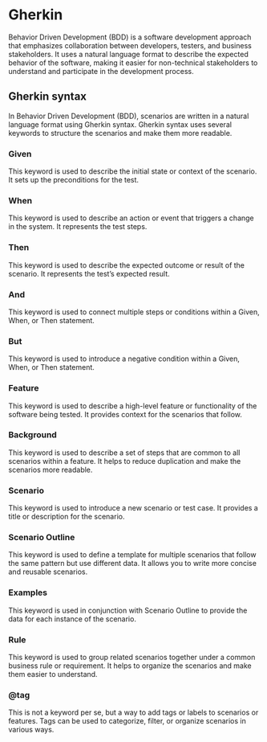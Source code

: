 # Gherkin

Behavior Driven Development (BDD) is a software development approach that emphasizes collaboration between developers,
testers, and business stakeholders. It uses a natural language format to describe the expected behavior of the software,
making it easier for non-technical stakeholders to understand and participate in the development process.

## Gherkin syntax

In Behavior Driven Development (BDD), scenarios are written in a natural language format using Gherkin syntax. Gherkin
syntax uses several keywords to structure the scenarios and make them more readable.

### Given

This keyword is used to describe the initial state or context of the scenario. It sets up the preconditions for the
test.

### When

This keyword is used to describe an action or event that triggers a change in the system. It represents the test steps.

### Then

This keyword is used to describe the expected outcome or result of the scenario. It represents the test’s expected
result.

### And

This keyword is used to connect multiple steps or conditions within a Given, When, or Then statement.

### But

This keyword is used to introduce a negative condition within a Given, When, or Then statement.

### Feature

This keyword is used to describe a high-level feature or functionality of the software being tested. It provides context
for the scenarios that follow.

### Background

This keyword is used to describe a set of steps that are common to all scenarios within a feature. It helps to reduce
duplication and make the scenarios more readable.

### Scenario

This keyword is used to introduce a new scenario or test case. It provides a title or description for the scenario.

### Scenario Outline

This keyword is used to define a template for multiple scenarios that follow the same pattern but use different data. It
allows you to write more concise and reusable scenarios.

### Examples

This keyword is used in conjunction with Scenario Outline to provide the data for each instance of the scenario.

### Rule

This keyword is used to group related scenarios together under a common business rule or requirement. It helps to
organize the scenarios and make them easier to understand.

### @tag

This is not a keyword per se, but a way to add tags or labels to scenarios or features. Tags can be used to categorize,
filter, or organize scenarios in various ways.
